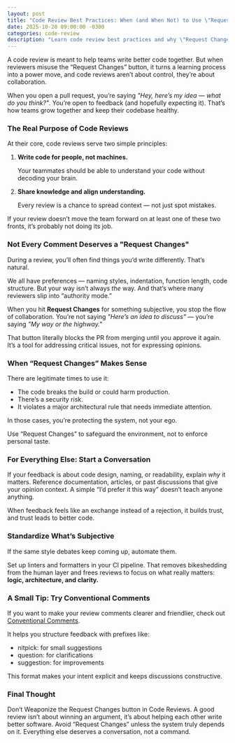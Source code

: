 ```yaml
---
layout: post
title: "Code Review Best Practices: When (and When Not) to Use \"Request Changes\""
date: 2025-10-28 09:00:00 -0300
categories: code-review
description: "Learn code review best practices and why \"Request Changes\" should be used carefully to keep collaboration and trust within your team."
---
```


A code review is meant to help teams write better code together. But when reviewers misuse the “Request Changes” button, it turns a learning process into a power move, and
code reviews aren’t about control, they’re about collaboration.

When you open a pull request, you’re saying *"Hey, here’s my idea — what do you think?"*. You’re open to feedback (and hopefully expecting it). That’s how teams grow together and keep their codebase healthy.

### **The Real Purpose of Code Reviews**

At their core, code reviews serve two simple principles:

1. **Write code for people, not machines.**
    
    Your teammates should be able to understand your code without decoding your brain.
    
2. **Share knowledge and align understanding.**
    
    Every review is a chance to spread context — not just spot mistakes.
    

If your review doesn’t move the team forward on at least one of these two fronts, it’s probably not doing its job.

### **Not Every Comment Deserves a "Request Changes"**

During a review, you’ll often find things you’d write differently. That’s natural.

We all have preferences — naming styles, indentation, function length, code structure. But your way isn’t always *the* way. And that’s where many reviewers slip into “authority mode.”

When you hit **Request Changes** for something subjective, you stop the flow of collaboration. You’re not saying *"Here’s an idea to discuss"* — you’re saying *"My way or the highway."*

That button literally blocks the PR from merging until you approve it again. It’s a tool for addressing critical issues, not for expressing opinions.

### **When “Request Changes” Makes Sense**

There are legitimate times to use it:

- The code breaks the build or could harm production.
- There’s a security risk.
- It violates a major architectural rule that needs immediate attention.

In those cases, you’re protecting the system, not your ego.

Use “Request Changes” to safeguard the environment, not to enforce personal taste.

### **For Everything Else: Start a Conversation**

If your feedback is about code design, naming, or readability, explain *why* it matters. Reference documentation, articles, or past discussions that give your opinion context. A simple “I’d prefer it this way” doesn’t teach anyone anything.

When feedback feels like an exchange instead of a rejection, it builds trust, and trust leads to better code.

### **Standardize What’s Subjective**

If the same style debates keep coming up, automate them.

Set up linters and formatters in your CI pipeline. That removes bikeshedding from the human layer and frees reviews to focus on what really matters: **logic, architecture, and clarity.**

### **A Small Tip: Try Conventional Comments**

If you want to make your review comments clearer and friendlier, check out [Conventional Comments](https://conventionalcomments.org/).

It helps you structure feedback with prefixes like:

- nitpick: for small suggestions
- question: for clarifications
- suggestion: for improvements

This format makes your intent explicit and keeps discussions constructive.

### **Final Thought**

Don’t Weaponize the Request Changes button in Code Reviews. A good review isn’t about winning an argument, it’s about helping each other write better software.
Avoid “Request Changes” unless the system truly depends on it. Everything else deserves a conversation, not a command.
